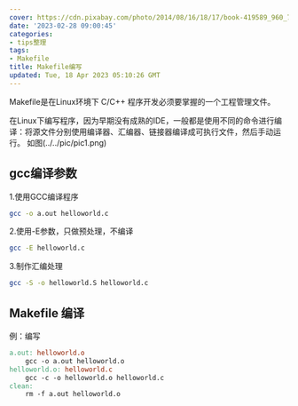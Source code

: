 ```yaml
---
cover: https://cdn.pixabay.com/photo/2014/08/16/18/17/book-419589_960_720.jpg
date: '2023-02-28 09:00:45'
categories:
- tips整理
tags:
- Makefile
title: Makefile编写
updated: Tue, 18 Apr 2023 05:10:26 GMT
---
```

Makefile是在Linux环境下 C/C++ 程序开发必须要掌握的一个工程管理文件。

<!--more-->

在Linux下编写程序，因为早期没有成熟的IDE，一般都是使用不同的命令进行编译：将源文件分别使用编译器、汇编器、链接器编译成可执行文件，然后手动运行。
如图(../../pic/pic1.png)

## gcc编译参数

1.使用GCC编译程序

```BASH
gcc -o a.out helloworld.c
```

2.使用-E参数，只做预处理，不编译

```BASH
gcc -E helloworld.c
```

3.制作汇编处理

```BASH
gcc -S -o helloworld.S helloworld.c
```

## Makefile 编译

例：编写

```Makefile
a.out: helloworld.o
    gcc -o a.out helloworld.o
helloworld.o: helloworld.c
    gcc -c -o helloworld.o helloworld.c
clean:
    rm -f a.out helloworld.o
```
